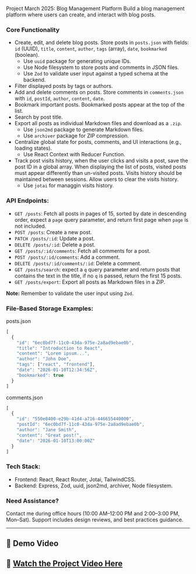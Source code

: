 Project March 2025: Blog Management Platform
Build a blog management platform where users can create, and interact with blog posts. 

### Core Functionality
* Create, edit, and delete blog posts. Store posts in `posts.json` with fields: `id` (UUID), `title`, `content`, `author`, `tags` (array), `date`, `bookmarked` (boolean).
   * Use `uuid` package for generating unique IDs.
   * Use Node filesystem to store posts and comments in JSON files.
   * Use `Zod` to validate user input against a typed schema at the backend.
* Filter displayed posts by tags or authors.
* Add and delete comments on posts. Store comments in `comments.json` with `id`, `postId`, `author`, `content`, `date`.
* Bookmark important posts. Bookmarked posts appear at the top of the list.
* Search by post title. 
* Export all posts as individual Markdown files and download as a `.zip`.
   * Use `json2md` package to generate Markdown files.
   * Use `archiver` package for ZIP compression.
* Centralize global state for posts, comments, and UI interactions (e.g., loading states).
   * Use React Context with Reducer Function.
* Track post visits history, when the user clicks and visits a post, save the post ID in a global array. When displaying the list of posts, visited posts must appear differently than un-visited posts. Visits history should be maintained between sessions. Allow users to clear the visits history.
   * Use `jotai` for managgin visits history.

### API Endpoints:
* `GET /posts`: Fetch all posts in pages of 15, sorted by date in descending order, expect a `page` query parameter, and return first page when `page` is not included.
* `POST /posts`: Create a new post.
* `PATCH /posts/:id`: Update a post.
* `DELETE /posts/:id`: Delete a post.
* `GET /posts/:id/comments`: Fetch all comments for a post.
* `POST /posts/:id/comments`: Add a comment.
* `DELETE /posts/:id/comments/:id`: Delete a comment.
* `GET /posts/search`: expect a `q` query parameter and return posts that contains the text in the title, if no `q` is passed, return the first 15 posts.
* `GET /posts/export`: Export all posts as Markdown files in a ZIP.
  
**Note:** Remember to validate the user input using `Zod`.

### File-Based Storage Examples:
posts.json

```typescript
[  
  {  
    "id": "6ec0bd7f-11c0-43da-975e-2a8ad9ebae0b",  
    "title": "Introduction to React",  
    "content": "Lorem ipsum...",  
    "author": "John Doe",  
    "tags": ["react", "frontend"],  
    "date": "2026-01-10T12:34:56Z",  
    "bookmarked": true  
  }  
]
```
comments.json

```typescript
[  
  {  
    "id": "550e8400-e29b-41d4-a716-446655440000",  
    "postId": "6ec0bd7f-11c0-43da-975e-2a8ad9ebae0b",  
    "author": "Jane Smith",  
    "content": "Great post!",  
    "date": "2026-01-10T13:00:00Z"  
  }  
]
```
### Tech Stack:
* Frontend: React, React Router, Jotai, TailwindCSS.
* Backend: Express, Zod, uuid, json2md, archiver, Node filesystem.

### Need Assistance?
Contact me during office hours (10:00 AM–12:00 PM and 2:00–3:00 PM, Mon–Sat). Support includes design reviews, and best practices guidance.

---
## 🎥 Demo Video  
🔗 [Watch the Project Video Here](https://mum0-my.sharepoint.com/:f:/r/personal/sroy_miu_edu/Documents/WAP?csf=1&web=1&e=ueuJ3E)
---
